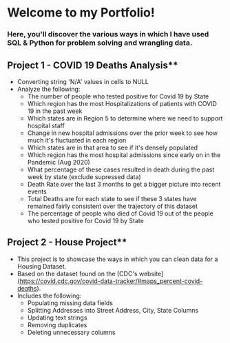# Welcome to my Portfolio!

### Here, you'll discover the various ways in which I have used SQL & Python for problem solving and wrangling data.

## Project 1 - COVID 19 Deaths Analysis**
  - Converting string 'N/A' values in cells to NULL
  - Analyze the following:
    * The number of people who tested positive for Covid 19 by State
    * Which region has the most Hospitalizations of patients with COVID 19 in the past week
    * Which states are in Region 5 to determine where we need to support hospital staff
    * Change in new hospital admissions over the prior week to see how much it's fluctuated in each region
    * Which states are in that area to see if it's densely populated
    * Which region has the most hospital admissions since early on in the Pandemic (Aug 2020)
    * What percentage of these cases resulted in death during the past week by state (exclude supressed data)
    * Death Rate over the last 3 months to get a bigger picture into recent events
    * Total Deaths are for each state to see if these 3 states have remained fairly consistent over the trajectory of this dataset
    * The percentage of people who died of Covid 19 out of the people who tested positive for Covid 19 by State

## Project 2 - House Project**
  - This project is to showcase the ways in which you can clean data for a Housing Dataset.
  - Based on the dataset found on the [CDC's website] (https://covid.cdc.gov/covid-data-tracker/#maps_percent-covid-deaths).
  - Includes the following:
    * Populating missing data fields
    * Splitting Addresses into Street Address, City, State Columns
    * Updating text strings
    * Removing duplicates
    * Deleting unnecessary columns


